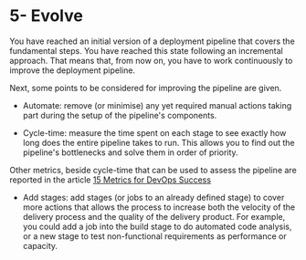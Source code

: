 # 5- Evolve

You have reached an initial version of a deployment pipeline that covers the fundamental steps.
You have reached this state following an incremental approach. That means that, from now on, you have to work continuously to improve the deployment pipeline. 

Next, some points to be considered for improving the pipeline are given. 

* Automate: remove (or minimise) any yet required manual actions taking part during the setup of the pipeline's components. 

* Cycle-time: measure the time spent on each stage to see exactly how long does the entire pipeline takes to run. This allows you to find out the pipeline's bottlenecks and solve them in order of priority. 

Other metrics, beside cycle-time that can be used to assess the pipeline are reported in the article [15 Metrics for DevOps Success](https://stackify.com/15-metrics-for-devops-success/#post-14669-_jx3advhf4n5g)

* Add stages: add stages (or jobs to an already defined stage) to cover more actions that allows the process to increase both the velocity of the delivery process and the quality of the delivery product. For example, you could add a job into the build stage to do automated code analysis, or a new stage to test non-functional requirements as performance or capacity.  